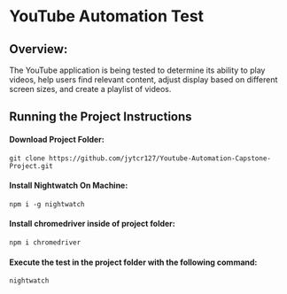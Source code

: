 # YouTube Automation Test


## Overview:

The YouTube application is being tested to determine its ability to play videos, help users find relevant content, adjust display based on different screen sizes, and create a playlist of videos.

## Running the Project Instructions

#### Download Project Folder:

`git clone https://github.com/jytcr127/Youtube-Automation-Capstone-Project.git`

#### Install Nightwatch On Machine:

`npm i -g nightwatch`

#### Install chromedriver inside of project folder:

`npm i chromedriver`

#### Execute the test in the project folder with the following command:

`nightwatch`







